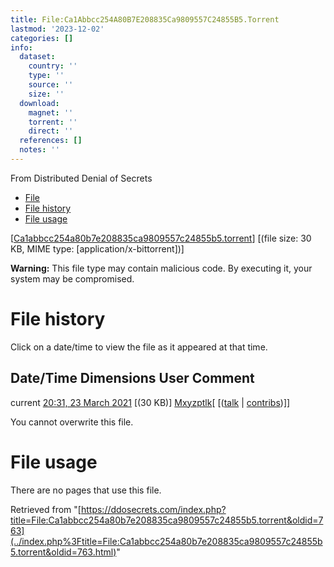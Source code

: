 ```yaml
---
title: File:Ca1Abbcc254A80B7E208835Ca9809557C24855B5.Torrent
lastmod: '2023-12-02'
categories: []
info:
  dataset:
    country: ''
    type: ''
    source: ''
    size: ''
  download:
    magnet: ''
    torrent: ''
    direct: ''
  references: []
  notes: ''
---
```




From Distributed Denial of Secrets

- [File](./File:Ca1abbcc254a80b7e208835ca9809557c24855b5.torrent.html#file)
- [File
history](./File:Ca1abbcc254a80b7e208835ca9809557c24855b5.torrent.html#filehistory)
- [File
usage](./File:Ca1abbcc254a80b7e208835ca9809557c24855b5.torrent.html#filelinks)

[[Ca1abbcc254a80b7e208835ca9809557c24855b5.torrent](../images/2/22/Ca1abbcc254a80b7e208835ca9809557c24855b5.torrent "Ca1abbcc254a80b7e208835ca9809557c24855b5.torrent")]
‎[(file size: 30 KB, MIME type:
[application/x-bittorrent])]

**Warning:** This file type may contain malicious code. By executing it,
your system may be compromised.

# File history

Click on a date/time to view the file as it appeared at that time.

Date/Time Dimensions User Comment
---
current [20:31, 23 March 2021](../images/2/22/Ca1abbcc254a80b7e208835ca9809557c24855b5.torrent) [(30 KB)] [Mxyzptlk](../index.php%3Ftitle=User:Mxyzptlk&action=edit&redlink=1.html "User:Mxyzptlk (page does not exist)")[ [([talk](../index.php%3Ftitle=User_talk:Mxyzptlk&action=edit&redlink=1.html "User talk:Mxyzptlk (page does not exist)") | [contribs](./Special:Contributions/Mxyzptlk.html "Special:Contributions/Mxyzptlk"))]]

You cannot overwrite this file.

# File usage

There are no pages that use this file.

Retrieved from
"[https://ddosecrets.com/index.php?title=File:Ca1abbcc254a80b7e208835ca9809557c24855b5.torrent&oldid=763](../index.php%3Ftitle=File:Ca1abbcc254a80b7e208835ca9809557c24855b5.torrent&oldid=763.html)"

